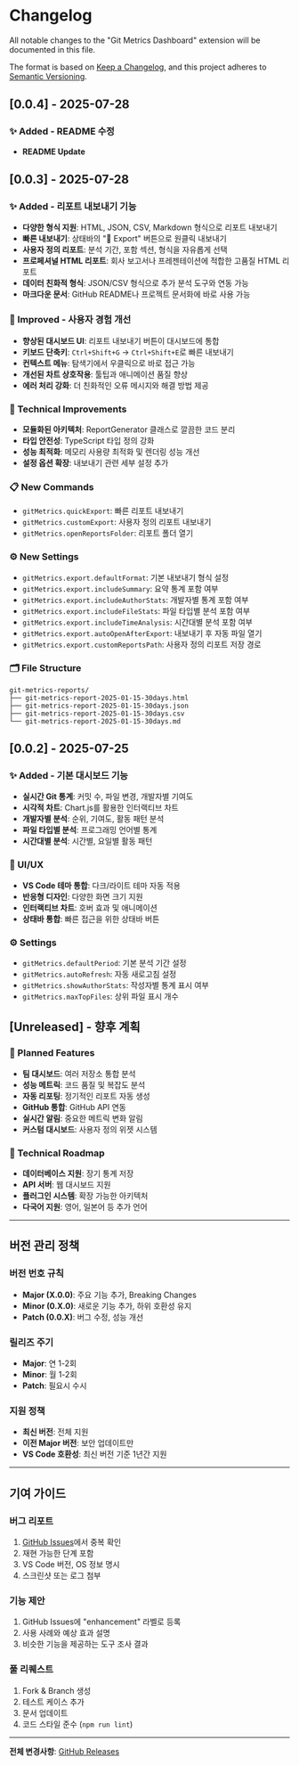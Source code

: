 # Changelog

All notable changes to the "Git Metrics Dashboard" extension will be documented in this file.

The format is based on [Keep a Changelog](https://keepachangelog.com/en/1.0.0/),
and this project adheres to [Semantic Versioning](https://semver.org/spec/v2.0.0.html).
## [0.0.4] - 2025-07-28

### ✨ Added - README 수정
- **README Update**

## [0.0.3] - 2025-07-28

### ✨ Added - 리포트 내보내기 기능
- **다양한 형식 지원**: HTML, JSON, CSV, Markdown 형식으로 리포트 내보내기
- **빠른 내보내기**: 상태바의 "📄 Export" 버튼으로 원클릭 내보내기
- **사용자 정의 리포트**: 분석 기간, 포함 섹션, 형식을 자유롭게 선택
- **프로페셔널 HTML 리포트**: 회사 보고서나 프레젠테이션에 적합한 고품질 HTML 리포트
- **데이터 친화적 형식**: JSON/CSV 형식으로 추가 분석 도구와 연동 가능
- **마크다운 문서**: GitHub README나 프로젝트 문서화에 바로 사용 가능

### 🎨 Improved - 사용자 경험 개선
- **향상된 대시보드 UI**: 리포트 내보내기 버튼이 대시보드에 통합
- **키보드 단축키**: `Ctrl+Shift+G` → `Ctrl+Shift+E`로 빠른 내보내기
- **컨텍스트 메뉴**: 탐색기에서 우클릭으로 바로 접근 가능
- **개선된 차트 상호작용**: 툴팁과 애니메이션 품질 향상
- **에러 처리 강화**: 더 친화적인 오류 메시지와 해결 방법 제공

### 🔧 Technical Improvements
- **모듈화된 아키텍처**: ReportGenerator 클래스로 깔끔한 코드 분리
- **타입 안전성**: TypeScript 타입 정의 강화
- **성능 최적화**: 메모리 사용량 최적화 및 렌더링 성능 개선
- **설정 옵션 확장**: 내보내기 관련 세부 설정 추가

### 📋 New Commands
- `gitMetrics.quickExport`: 빠른 리포트 내보내기
- `gitMetrics.customExport`: 사용자 정의 리포트 내보내기  
- `gitMetrics.openReportsFolder`: 리포트 폴더 열기

### ⚙️ New Settings
- `gitMetrics.export.defaultFormat`: 기본 내보내기 형식 설정
- `gitMetrics.export.includeSummary`: 요약 통계 포함 여부
- `gitMetrics.export.includeAuthorStats`: 개발자별 통계 포함 여부
- `gitMetrics.export.includeFileStats`: 파일 타입별 분석 포함 여부
- `gitMetrics.export.includeTimeAnalysis`: 시간대별 분석 포함 여부
- `gitMetrics.export.autoOpenAfterExport`: 내보내기 후 자동 파일 열기
- `gitMetrics.export.customReportsPath`: 사용자 정의 리포트 저장 경로

### 🗂️ File Structure
```
git-metrics-reports/
├── git-metrics-report-2025-01-15-30days.html
├── git-metrics-report-2025-01-15-30days.json
├── git-metrics-report-2025-01-15-30days.csv
└── git-metrics-report-2025-01-15-30days.md
```

## [0.0.2] - 2025-07-25

### ✨ Added - 기본 대시보드 기능
- **실시간 Git 통계**: 커밋 수, 파일 변경, 개발자별 기여도
- **시각적 차트**: Chart.js를 활용한 인터랙티브 차트
- **개발자별 분석**: 순위, 기여도, 활동 패턴 분석
- **파일 타입별 분석**: 프로그래밍 언어별 통계
- **시간대별 분석**: 시간별, 요일별 활동 패턴

### 🎨 UI/UX
- **VS Code 테마 통합**: 다크/라이트 테마 자동 적용
- **반응형 디자인**: 다양한 화면 크기 지원
- **인터랙티브 차트**: 호버 효과 및 애니메이션
- **상태바 통합**: 빠른 접근을 위한 상태바 버튼

### ⚙️ Settings
- `gitMetrics.defaultPeriod`: 기본 분석 기간 설정
- `gitMetrics.autoRefresh`: 자동 새로고침 설정
- `gitMetrics.showAuthorStats`: 작성자별 통계 표시 여부
- `gitMetrics.maxTopFiles`: 상위 파일 표시 개수

## [Unreleased] - 향후 계획

### 🚀 Planned Features
- **팀 대시보드**: 여러 저장소 통합 분석
- **성능 메트릭**: 코드 품질 및 복잡도 분석
- **자동 리포팅**: 정기적인 리포트 자동 생성
- **GitHub 통합**: GitHub API 연동
- **실시간 알림**: 중요한 메트릭 변화 알림
- **커스텀 대시보드**: 사용자 정의 위젯 시스템

### 🔧 Technical Roadmap
- **데이터베이스 지원**: 장기 통계 저장
- **API 서버**: 웹 대시보드 지원
- **플러그인 시스템**: 확장 가능한 아키텍처
- **다국어 지원**: 영어, 일본어 등 추가 언어

---

## 버전 관리 정책

### 버전 번호 규칙
- **Major (X.0.0)**: 주요 기능 추가, Breaking Changes
- **Minor (0.X.0)**: 새로운 기능 추가, 하위 호환성 유지  
- **Patch (0.0.X)**: 버그 수정, 성능 개선

### 릴리즈 주기
- **Major**: 연 1-2회
- **Minor**: 월 1-2회
- **Patch**: 필요시 수시

### 지원 정책
- **최신 버전**: 전체 지원
- **이전 Major 버전**: 보안 업데이트만
- **VS Code 호환성**: 최신 버전 기준 1년간 지원

---

## 기여 가이드

### 버그 리포트
1. [GitHub Issues](https://github.com/jiwan8985/git-metrics-dashboard/issues)에서 중복 확인
2. 재현 가능한 단계 포함
3. VS Code 버전, OS 정보 명시
4. 스크린샷 또는 로그 첨부

### 기능 제안
1. GitHub Issues에 "enhancement" 라벨로 등록
2. 사용 사례와 예상 효과 설명
3. 비슷한 기능을 제공하는 도구 조사 결과

### 풀 리퀘스트
1. Fork & Branch 생성
2. 테스트 케이스 추가
3. 문서 업데이트
4. 코드 스타일 준수 (`npm run lint`)

---

**전체 변경사항**: [GitHub Releases](https://github.com/jiwan8985/git-metrics-dashboard/releases)